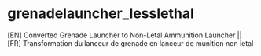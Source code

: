 # grenadelauncher_lesslethal
[EN] Converted Grenade Launcher to Non-Letal Ammunition Launcher ||
[FR] Transformation du lanceur de grenade en lanceur de munition non letal
